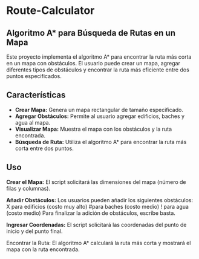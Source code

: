 # Route-Calculator
## Algoritmo A* para Búsqueda de Rutas en un Mapa
Este proyecto implementa el algoritmo A* para encontrar la ruta más corta en un mapa con obstáculos. 
El usuario puede crear un mapa, agregar diferentes tipos de obstáculos y encontrar la ruta más eficiente entre dos puntos especificados.

## Características

- **Crear Mapa:** Genera un mapa rectangular de tamaño especificado.
- **Agregar Obstáculos:** Permite al usuario agregar edificios, baches y agua al mapa.
- **Visualizar Mapa:** Muestra el mapa con los obstáculos y la ruta encontrada.
- **Búsqueda de Ruta:** Utiliza el algoritmo A* para encontrar la ruta más corta entre dos puntos.

## Uso
**Crear el Mapa:**
El script solicitará las dimensiones del mapa (número de filas y columnas).

**Añadir Obstáculos:**
Los usuarios pueden añadir los siguientes obstáculos:
X para edificios (costo muy alto)
#para baches (costo medio)
! para agua (costo medio)
Para finalizar la adición de obstáculos, escribe basta.

**Ingresar Coordenadas:**
El script solicitará las coordenadas del punto de inicio y del punto final.

Encontrar la Ruta:
El algoritmo A* calculará la ruta más corta y mostrará el mapa con la ruta encontrada.
